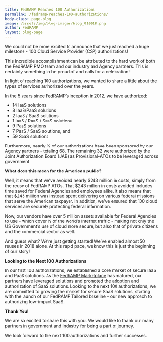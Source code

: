 ```yaml
---
title: FedRAMP Reaches 100 Authorizations
permalink: /fedramp-reaches-100-authorizations/
body-class: page-blog
image: /assets/img/blog-images/blog_010518.png
author: FedRAMP
layout: blog-page
---
```


We could not be more excited to announce that we just reached a huge milestone - 100 Cloud Service Provider (CSP) authorizations! 

This incredible accomplishment can be attributed to the hard work of both the FedRAMP PMO team and our industry and Agency partners. This is certainly something to be proud of and calls for a celebration! 

In light of reaching 100 authorizations, we wanted to share a little about the types of services authorized over the years.

In the 5 years since FedRAMP’s inception in 2012, we have authorized:

* 14 IaaS solutions
* 8 IaaS/PaaS solutions
* 2 IaaS / SaaS solutions
* 1 IaaS / PaaS / SaaS solutions
* 9 PaaS solutions
* 7 PaaS / SaaS solutions, and
* 59 SaaS solutions

Furthermore, nearly ⅔ of our authorizations have been sponsored by our Agency partners - totaling 68. The remaining 32 were authorized by the Joint Authorization Board (JAB) as Provisional-ATOs to be leveraged across government

**What does this mean for the American public?** 

Well, it means that we’ve avoided nearly $243 million in costs, simply from the reuse of FedRAMP ATOs. That $243 million in costs avoided includes time saved for Federal Agencies and employees alike. It also means that that $243 million was instead spent delivering on various federal missions that serve the American taxpayer. In addition, we’ve ensured that 100 cloud services are securely protecting federal information. 

Now, our vendors have over 5 million assets available for Federal Agencies to use - which cover ⅓ of the world’s internet traffic - making not only the US Government’s use of cloud more secure, but also that of private citizens and the commercial sector as well.

And guess what? We’re just getting started! We’ve enabled almost 50 reuses in 2018 alone. At this rapid pace, we know this is just the beginning of our story!

**Looking to the Next 100 Authorizations** 

In our first 100 authorizations, we established a core market of secure IaaS and PaaS solutions. As the <a href="https://marketplace.fedramp.gov">FedRAMP Marketplace</a> has matured, our partners have leveraged solutions and promoted the adoption and authorization of SaaS solutions. Looking to the next 100 authorizations, we are committed to growing the market for secure SaaS solutions, starting with  the launch of our FedRAMP Tailored baseline - our new approach to authorizing low-impact SaaS.

**Thank You!** 

We are so excited to share this with you. We would like to thank our many partners in government and industry for being a part of journey.

We look forward to the next 100 authorizations and further successes.


